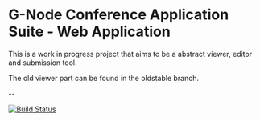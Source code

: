 G-Node Conference Application Suite - Web Application
======================================================

This is a work in progress project that aims to be a
abstract viewer, editor and submission tool.

The old viewer part can be found in the oldstable branch.

--

[![Build Status](https://travis-ci.org/G-Node/GCA-Web.png?branch=master)](https://travis-ci.org/G-Node/GCA-Web)
